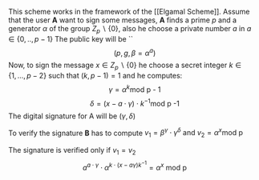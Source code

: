 This scheme works in the framework of the [[Elgamal Scheme]].
Assume that the user **A** want to sign some messages, **A** finds a prime $p$ and a generator $\alpha$ of the group $Z_p\backslash\{0\}$, also he choose a private number $a$ in $a \in \{0,.., p-1\}$ 
The public key will be 
``
$$
(p,g,\beta= \alpha^a)
$$
Now, to sign the message  $x\in Z_p \backslash \{0\}$  he choose a secret integer $k \in \{1,...,p-2\}$ such that $(k,p-1) = 1$  and he computes:
$$
\gamma = \alpha^k \text{mod p - 1}
$$
$$
\delta = (x - a\cdot\gamma)\cdot k^{-1} \text{mod p -1}
$$
The digital signature for A will be $(\gamma, \delta)$

To verify the signature **B** has to compute $v_1 = \beta^\gamma \cdot\gamma^\delta \text{ and  } v_2 =\alpha^x \text{mod p}$ 

The signature is verified only if $v_1 = v_2$
$$
a^{a\cdot \gamma}\cdot \alpha^{k\cdot(x-a\gamma)k^{-1}} = \alpha^x \text{ mod p}
$$
